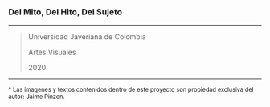 ### Del Mito, Del Hito, Del Sujeto

---

> Universidad Javeriana de Colombia
>
> Artes Visuales
>
> 2020

---

<sub>
 * Las imagenes y textos contenidos dentro de este proyecto son propiedad 
 exclusiva del autor: Jaime Pinzon.
</sub>